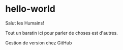 hello-world
===========

Salut les Humains!

Tout un baratin ici pour parler de choses est d'autres.

Gestion de version chez GitHub
